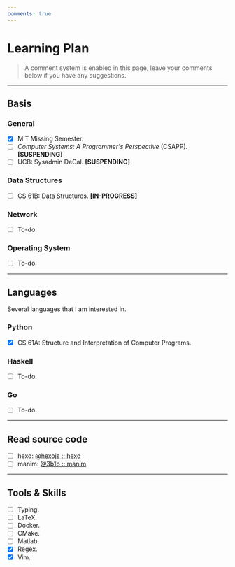 ```yaml
---
comments: true
---
```


# Learning Plan

> A comment system is enabled in this page, leave your comments below if you have any suggestions.

---

## Basis

### General

 - [x] MIT Missing Semester.
 - [ ] *Computer Systems: A Programmer's Perspective* (CSAPP). **[SUSPENDING]**
 - [ ] UCB: Sysadmin DeCal. **[SUSPENDING]**

### Data Structures

 - [ ] CS 61B: Data Structures. **[IN-PROGRESS]**

### Network

 - [ ] To-do.

### Operating System

 - [ ] To-do.

---

## Languages

Several languages that I am interested in.

### Python

 - [x] CS 61A: Structure and Interpretation of Computer Programs.

### Haskell

 - [ ] To-do.

### Go

 - [ ] To-do.

---

## Read source code

 - [ ] hexo: [@hexojs :: hexo](https://github.com/hexojs/hexo)
 - [ ] manim: [@3b1b :: manim](https://github.com/3b1b/manim)

---

## Tools & Skills

 - [ ] Typing.
 - [ ] LaTeX.
 - [ ] Docker.
 - [ ] CMake.
 - [ ] Matlab.
 - [x] Regex.
 - [x] Vim.

